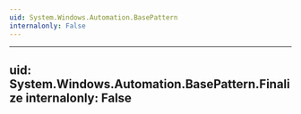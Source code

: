 ```yaml
---
uid: System.Windows.Automation.BasePattern
internalonly: False
---
```


---
uid: System.Windows.Automation.BasePattern.Finalize
internalonly: False
---
